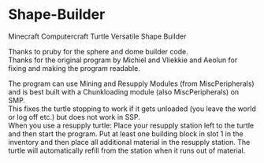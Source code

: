 Shape-Builder
=============

Minecraft Computercraft Turtle Versatile Shape Builder

Thanks to pruby for the sphere and dome builder code.  
Thanks for the original program by Michiel and Vliekkie and Aeolun for fixing and making the program readable.

The program can use Mining and Resupply Modules (from MiscPeripherals) and is best built with a Chunkloading module (also MiscPeripherals) on SMP.  
This fixes the turtle stopping to work if it gets unloaded (you leave the world or log off etc.) but does not work in SSP.  
When you use a resupply turtle: Place your resupply station left to the turtle and then start the program.
Put at least one building block in slot 1 in the inventory and then place all additional material in the resupply station. 
The turtle will automatically refill from the station when it runs out of material.
